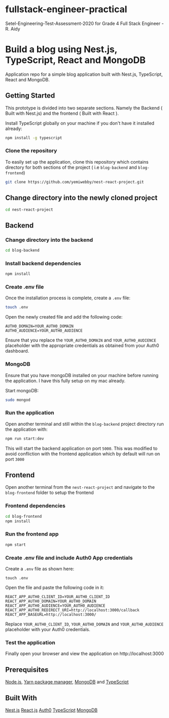 # fullstack-engineer-practical
Setel-Engineering-Test-Assessment-2020 for Grade 4 Full Stack Engineer - R. Aidy
# Build a blog using Nest.js, TypeScript, React and MongoDB

Application repo for a simple blog application built with Nest.js, TypeScript, React and MongoDB.

## Getting Started
This prototype is divided into two separate sections. Namely the Backend ( Built with Nest.js) and the frontend
( Built with React ).

Install TypeScript globally on your machine if you don't have it installed already:

```bash
npm install -g typescript
```

### Clone the repository
To easily set up the application, clone this repository which contains directory for both sections of the project ( i.e `blog-backend` and `blog-frontend`)

```bash
git clone https://github.com/yemiwebby/nest-react-project.git
```

## Change directory into the newly cloned project
```bash
cd nest-react-project
```

## Backend
### Change directory into the backend
```bash
cd blog-backend
```

### Install backend dependencies

```bash
npm install
```

### Create .env file
Once the installation process is complete, create a `.env` file:

```bash
touch .env
```

Open the newly created file and add the following code:

```
AUTH0_DOMAIN=YOUR_AUTH0_DOMAIN
AUTH0_AUDIENCE=YOUR_AUTH0_AUDIENCE
```

Ensure that you replace the `YOUR_AUTH0_DOMAIN` and `YOUR_AUTH0_AUDIENCE` placeholder with the appropriate credentials as obtained from your Auth0 dashboard.


### MongoDB
Ensure that you have mongoDB installed on your machine before running the application. I have this fully setup on my mac already.

Start mongoDB:

```bash
sudo mongod
```

### Run the application
Open another terminal and still within the `blog-backend` project directory run the application with:

```bash
npm run start:dev
```

This will start the backend application on port `5000`. This was modified to avoid confliction with the frontend application which by default will run on port `3000`


## Frontend
Open another terminal from the `nest-react-project` and navigate to the `blog-frontend` folder to setup the frontend

### Frontend dependencies
```bash
cd blog-frontend
npm install
```

### Run the frontend app

```bash
npm start
```

### Create .env file and include Auth0 App credentials

Create a `.env` file as shown here:

```
touch .env
```

Open the file and paste the following code in it:

```
REACT_APP_AUTH0_CLIENT_ID=YOUR_AUTH0_CLIENT_ID
REACT_APP_AUTH0_DOMAIN=YOUR_AUTH0_DOMAIN
REACT_APP_AUTH0_AUDIENCE=YOUR_AUTH0_AUDIENCE
REACT_APP_AUTH0_REDIRECT_URI=http://localhost:3000/callback
REACT_APP_BASEURL=http://localhost:3000/
```

Replace `YOUR_AUTH0_CLIENT_ID`, `YOUR_AUTH0_DOMAIN` and `YOUR_AUTH0_AUDIENCE` placeholder with your Auth0 credentials.

### Test the application
Finally open your browser and view the application on http://localhost:3000

## Prerequisites
 [Node.js](https://nodejs.org/en/), [Yarn package manager](https://yarnpkg.com/lang/en/docs/install/#mac-stable), [MongoDB](https://docs.mongodb.com/v3.2/installation/) and [TypeScript](https://www.typescriptlang.org/)


## Built With
[Nest.js]()
[React.js]()
[Auth0]() 
[TypeScript]()
[MongoDB]()
